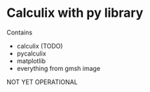# Calculix with py library

Contains
* calculix (TODO)
* pycalculix
* matplotlib
* everything from gmsh image

NOT YET OPERATIONAL
